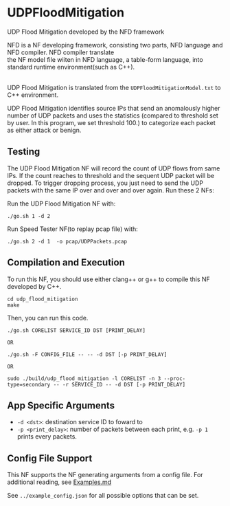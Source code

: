 UDPFloodMitigation
==
UDP Flood Mitigation developed by the NFD framework


NFD is a NF developing framework, consisting two parts, NFD language and NFD compiler. NFD compiler translate <br>
the NF model file wiiten in NFD language, a table-form language, into standard runtime environment(such as C++).<br><br>

UDP Flood Mitigation is translated from the `UDPFloodMitigationModel.txt` to C++ environment.
 <br>

UDP Flood Mitigation identifies source IPs that send an anomalously higher number of UDP packets and uses the statistics (compared to threshold set by user. In this program, we set threshold 100.) to categorize each packet as either attack or benign.
<br>
 


Testing
--

The UDP Flood Mitigation NF will record the count of UDP flows from same IPs. If the count reaches to threshold and the sequent UDP packet will be dropped. To trigger dropping process, you just need to send the UDP packets with the same IP over and over and over again. Run these 2 NFs:

Run the UDP Flood Mitigation NF with:

```
./go.sh 1 -d 2

```

Run Speed Tester NF(to replay pcap file) with:

```
./go.sh 2 -d 1  -o pcap/UDPPackets.pcap 

```


Compilation and Execution
--

To run this NF, you should use either clang++ or g++ to compile this NF developed by C++.

```
cd udp_flood_mitigation
make

```

Then, you can run this code.

```
./go.sh CORELIST SERVICE_ID DST [PRINT_DELAY]

OR

./go.sh -F CONFIG_FILE -- -- -d DST [-p PRINT_DELAY]

OR

sudo ./build/udp_flood_mitigation -l CORELIST -n 3 --proc-type=secondary -- -r SERVICE_ID -- -d DST [-p PRINT_DELAY]
```

App Specific Arguments
--
  - `-d <dst>`: destination service ID to foward to
  - `-p <print_delay>`: number of packets between each print, e.g. `-p 1` prints every packets.

Config File Support
--
This NF supports the NF generating arguments from a config file. For additional reading, see [Examples.md](../../docs/Examples.md)

See `../example_config.json` for all possible options that can be set.
